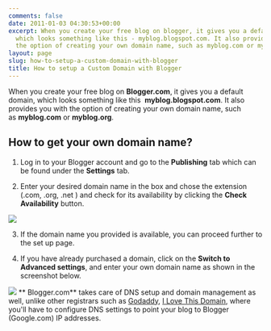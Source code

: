 ```yaml
---
comments: false
date: 2011-01-03 04:30:53+00:00
excerpt: When you create your free blog on blogger, it gives you a default domain,
  which looks something like this - myblog.blogspot.com. It also provides you with
  the option of creating your own domain name, such as myblog.com or myblog.org.
layout: page
slug: how-to-setup-a-custom-domain-with-blogger
title: How to setup a Custom Domain with Blogger
---
```


When you create your free blog on **Blogger.com**, it gives you a default domain, which looks something like this  **myblog.blogspot.com**. It also provides you with the option of creating your own domain name, such as **myblog.com** or **myblog.org**.


## How to get your own domain name?


1. Log in to your Blogger account and go to the **Publishing** tab which can be found under the **Settings** tab.

2. Enter your desired domain name in the box and chose the extension (.com, .org, .net ) and check for its availability by clicking the **Check Availability** button.

[![](https://rtcamp.com/wp-content/uploads/2010/12/B2W-Custom-domain-111-600x393.jpg)](https://rtcamp.com/wp-content/uploads/2010/12/B2W-Custom-domain-111.jpg)

3. If the domain name you provided is available, you can proceed further to the set up page.

4. If you have already purchased a domain, click on the **Switch to Advanced settings**, and enter your own domain name as shown in the screenshot below.

[![](https://rtcamp.com/wp-content/uploads/2010/12/B2W-custom-domain-21-600x204.jpg)](https://rtcamp.com/wp-content/uploads/2010/12/B2W-custom-domain-21.jpg)
** Blogger.com** takes care of DNS setup and domain management as well, unlike other registrars such as [Godaddy](http://www.godaddy.com/), [I Love This Domain](http://www.ilovethisdomain.com/), where you'll have to configure DNS settings to point your blog to Blogger (Google.com) IP addresses.
